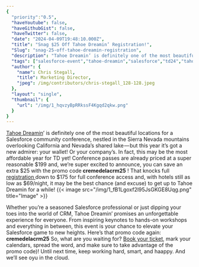 ```yaml
---
{
  "priority":"0.5",
  "haveYoutube": false,
  "haveGithubGist": false,
  "haveTwitter": false,
  "date": "2024-04-09T19:48:10.000Z",
  "title": "Snag $25 Off Tahoe Dreamin’ Registration!",
  "Slug": "snag-25-off-tahoe-dreamin-registration",
  "description": "Tahoe Dreamin’ is definitely one of the most beautiful locations for a Salesforce community conference..",
  "tags": ["salesforce-event","tahoe-dreamin","salesforce","td24","tahoe-dreamin-24"],
  "author": {
    "name": Chris Stegall,
    "title": Marketing Director,
    "jpeg": /img/contributors/chris-stegall_128-128.jpeg
  },
  "layout": "single",
  "thumbnail": {
    "url": "/img/1_hqvzyBpRRkssF4Kgqd2qkw.png"
  }
}
---
```

[Tahoe Dreamin](https://tahoedreamin.com/)’ is definitely one of the most beautiful locations for a Salesforce community conference, nestled in the Sierra Nevada mountains overlooking California and Nevada’s shared lake — but this year it’s got a new admirer: your wallet! Or your company’s.
In fact, this may be the most affordable year for TD yet! Conference passes are already priced at a super reasonable $199 and, we’re super excited to announce, you can save an extra $25 with the promo code<strong> cremedelacrm25</strong> !
That knocks full [registration ](https://tahoedreamin.com/register/)down to $175 for full conference access and, with hotels still as low as $69/night, it may be the best chance (and excuse) to get up to Tahoe Dreamin for a while!
{{< image src="/img/1_fB1Lgoxf2l95JsGKGE8Uqg.png" title="Image" >}}

Whether you’re a seasoned Salesforce professional or just dipping your toes into the world of CRM, Tahoe Dreamin’ promises an unforgettable experience for everyone. From inspiring keynotes to hands-on workshops and everything in between, this event is your chance to elevate your Salesforce game to new heights.
Here’s that promo code again: <strong>cremedelacrm25</strong>
So, what are you waiting for? [Book your ticket](https://tahoedreamin.com/register/), mark your calendars, spread the word, and make sure to take advantage of the promo code)!
Until next time, keep working hard, smart, and haappy. And we’ll see oyu in the cloud.
